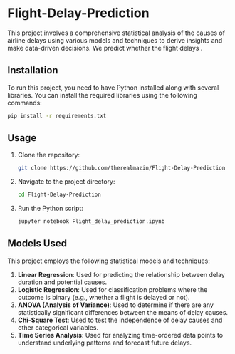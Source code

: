 # Flight-Delay-Prediction


This project involves a comprehensive statistical analysis of the causes of airline delays using various models and techniques to derive insights and make data-driven decisions. We predict whether the flight delays .

## Installation
To run this project, you need to have Python installed along with several libraries. You can install the required libraries using the following commands:

```bash
pip install -r requirements.txt
```

## Usage
1. Clone the repository:
    ```bash
    git clone https://github.com/therealmazin/Flight-Delay-Prediction
    ```
2. Navigate to the project directory:
    ```bash
    cd Flight-Delay-Prediction
    ```
3. Run the Python script:
    ```bash
    jupyter notebook Flight_delay_prediction.ipynb
    ```

## Models Used
This project employs the following statistical models and techniques:

1. **Linear Regression**: Used for predicting the relationship between delay duration and potential causes.
2. **Logistic Regression**: Used for classification problems where the outcome is binary (e.g., whether a flight is delayed or not).
3. **ANOVA (Analysis of Variance)**: Used to determine if there are any statistically significant differences between the means of delay causes.
4. **Chi-Square Test**: Used to test the independence of delay causes and other categorical variables.
5. **Time Series Analysis**: Used for analyzing time-ordered data points to understand underlying patterns and forecast future delays.

